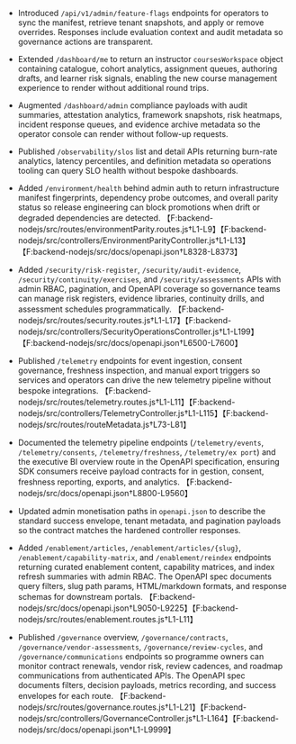 - Introduced `/api/v1/admin/feature-flags` endpoints for operators to sync the manifest, retrieve tenant snapshots, and apply or remove overrides. Responses include evaluation context and audit metadata so governance actions are transparent.
- Extended `/dashboard/me` to return an instructor `coursesWorkspace` object containing catalogue, cohort analytics, assignment
  queues, authoring drafts, and learner risk signals, enabling the new course management experience to render without additional
  round trips.
- Augmented `/dashboard/admin` compliance payloads with audit summaries, attestation analytics, framework snapshots, risk heatmaps, incident response queues, and evidence archive metadata so the operator console can render without follow-up requests.
- Published `/observability/slos` list and detail APIs returning burn-rate analytics, latency percentiles, and definition metadata so operations tooling can query SLO health without bespoke dashboards.
- Added `/environment/health` behind admin auth to return infrastructure manifest fingerprints, dependency probe outcomes, and overall parity status so release engineering can block promotions when drift or degraded dependencies are detected. 【F:backend-nodejs/src/routes/environmentParity.routes.js†L1-L9】【F:backend-nodejs/src/controllers/EnvironmentParityController.js†L1-L13】【F:backend-nodejs/src/docs/openapi.json†L8328-L8373】
- Added `/security/risk-register`, `/security/audit-evidence`, `/security/continuity/exercises`, and `/security/assessments` APIs with admin RBAC, pagination, and OpenAPI coverage so governance teams can manage risk registers, evidence libraries, continuity drills, and assessment schedules programmatically. 【F:backend-nodejs/src/routes/security.routes.js†L1-L17】【F:backend-nodejs/src/controllers/SecurityOperationsController.js†L1-L199】【F:backend-nodejs/src/docs/openapi.json†L6500-L7600】
- Published `/telemetry` endpoints for event ingestion, consent governance, freshness inspection, and manual export triggers so services and operators can drive the new telemetry pipeline without bespoke integrations. 【F:backend-nodejs/src/routes/telemetry.routes.js†L1-L11】【F:backend-nodejs/src/controllers/TelemetryController.js†L1-L115】【F:backend-nodejs/src/routes/routeMetadata.js†L73-L81】
- Documented the telemetry pipeline endpoints (`/telemetry/events`, `/telemetry/consents`, `/telemetry/freshness`, `/telemetry/ex
port`) and the executive BI overview route in the OpenAPI specification, ensuring SDK consumers receive payload contracts for in
gestion, consent, freshness reporting, exports, and analytics. 【F:backend-nodejs/src/docs/openapi.json†L8800-L9560】

- Updated admin monetisation paths in `openapi.json` to describe the standard success envelope, tenant metadata, and pagination payloads so the contract matches the hardened controller responses.
- Added `/enablement/articles`, `/enablement/articles/{slug}`, `/enablement/capability-matrix`, and `/enablement/reindex` endpoints returning curated enablement content, capability matrices, and index refresh summaries with admin RBAC. The OpenAPI spec documents query filters, slug path params, HTML/markdown formats, and response schemas for downstream portals. 【F:backend-nodejs/src/docs/openapi.json†L9050-L9225】【F:backend-nodejs/src/routes/enablement.routes.js†L1-L11】
- Published `/governance` overview, `/governance/contracts`, `/governance/vendor-assessments`, `/governance/review-cycles`, and `/governance/communications` endpoints so programme owners can monitor contract renewals, vendor risk, review cadences, and roadmap communications from authenticated APIs. The OpenAPI spec documents filters, decision payloads, metrics recording, and success envelopes for each route. 【F:backend-nodejs/src/routes/governance.routes.js†L1-L21】【F:backend-nodejs/src/controllers/GovernanceController.js†L1-L164】【F:backend-nodejs/src/docs/openapi.json†L1-L9999】
